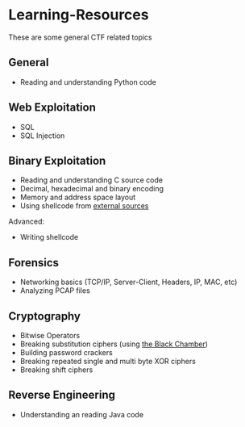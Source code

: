 # Learning-Resources

These are some general CTF related topics

## General

- Reading and understanding Python code

## Web Exploitation
- SQL
- SQL Injection

## Binary Exploitation
- Reading and understanding C source code
- Decimal, hexadecimal and binary encoding
- Memory and address space layout
- Using shellcode from [external sources](shell-storm.org)

Advanced:
- Writing shellcode

## Forensics
- Networking basics (TCP/IP, Server-Client, Headers, IP, MAC, etc)
- Analyzing PCAP files

## Cryptography
- Bitwise Operators
- Breaking substitution ciphers (using [the Black Chamber](http://www.simonsingh.net/The_Black_Chamber/substitutioncrackingtool.html))
- Building password crackers
- Breaking repeated single and multi byte XOR ciphers
- Breaking shift ciphers

## Reverse Engineering
- Understanding an reading Java code
